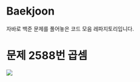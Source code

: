 # Baekjoon

자바로 백준 문제를 풀어놓은 코드 모음 레파지토리입니다.

# 문제 2588번 곱셈 

<a href="https://github.com/do04200611/Baekjoon/blob/main/2588(%EA%B3%B1%EC%85%88)/CodingTest.java"><img src="https://github.com/do04200611/Baekjoon/assets/74278578/4dd1b058-e046-4119-ad2d-b0d7277e95ac"></a>
